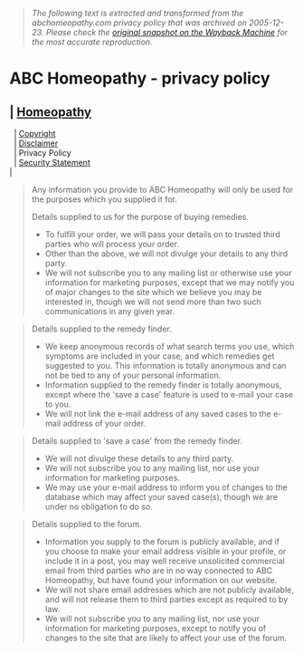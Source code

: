 > *The following text is extracted and transformed from the abchomeopathy.com privacy policy that was archived on 2005-12-23. Please check the [original snapshot on the Wayback Machine](https://web.archive.org/web/20051223114500id_/http%3A//abchomeopathy.com/privacy.htm) for the most accurate reproduction.*

# ABC Homeopathy - privacy policy

| [ Homeopathy](http://www.abchomeopathy.com/)  
---  
  | [Copyright](https://web.archive.org/web/20051223114500id_/http%3A//abchomeopathy.com/copyright.htm)  
  | [Disclaimer](https://web.archive.org/web/20051223114500id_/http%3A//abchomeopathy.com/disclaimer.htm)  
  | Privacy Policy  
  | [Security Statement](https://web.archive.org/web/20051223114500id_/http%3A//abchomeopathy.com/security.htm)  
|   
  
> Any information you provide to ABC Homeopathy will only be used for the purposes which you supplied it for. 
> 
> Details supplied to us for the purpose of buying remedies.
> 
>   * To fulfill your order, we will pass your details on to trusted third parties who will process your order.
>   * Other than the above, we will not divulge your details to any third party.
>   * We will not subscribe you to any mailing list or otherwise use your information for marketing purposes, except that we may notify you of major changes to the site which we believe you may be interested in, though we will not send more than two such communications in any given year.
> 

> 
> Details supplied to the remedy finder.
> 
>   * We keep anonymous records of what search terms you use, which symptoms are included in your case, and which remedies get suggested to you. This information is totally anonymous and can not be tied to any of your personal information.
>   * Information supplied to the remedy finder is totally anonymous, except where the 'save a case' feature is used to e-mail your case to you.
>   * We will not link the e-mail address of any saved cases to the e-mail address of your order.
> 

> 
> Details supplied to 'save a case' from the remedy finder.
> 
>   * We will not divulge these details to any third party.
>   * We will not subscribe you to any mailing list, nor use your information for marketing purposes.
>   * We may use your e-mail address to inform you of changes to the database which may affect your saved case(s), though we are under no obligation to do so.
> 

> 
> Details supplied to the forum.
> 
>   * Information you supply to the forum is publicly available, and if you choose to make your email address visible in your profile, or include it in a post, you may well receive unsolicited commercial email from third parties who are in no way connected to ABC Homeopathy, but have found your information on our website. 
>   * We will not share email addresses which are not publicly available, and will not release them to third parties except as required to by law.
>   * We will not subscribe you to any mailing list, nor use your information for marketing purposes, except to notify you of changes to the site that are likely to affect your use of the forum. 
> 


